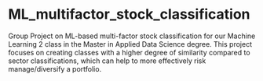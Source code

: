 # ML_multifactor_stock_classification
Group Project on ML-based multi-factor stock classification for our Machine Learning 2 class in the Master in Applied Data Science degree.
This project focuses on creating classes with a higher degree of similarity compared to sector classifications, which can help to more effectively risk manage/diversify a portfolio.

